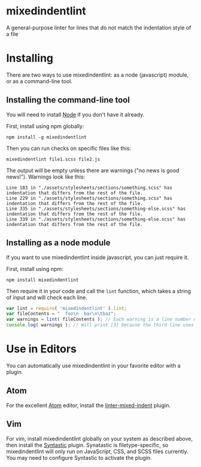 # mixedindentlint
A general-purpose linter for lines that do not match the indentation style of a file

# Installing
There are two ways to use mixedindentlint: as a node (javascript) module, or as a command-line tool.

## Installing the command-line tool
You will need to install [Node](https://nodejs.org/) if you don't have it already.

First, install using npm globally:

```
npm install -g mixedindentlint
```

Then you can run checks on specific files like this:

```
mixedindentlint file1.scss file2.js
```

The output will be empty unless there are warnings ("no news is good news!"). Warnings look like this:

```
Line 183 in "./assets/stylesheets/sections/something.scss" has indentation that differs from the rest of the file.
Line 229 in "./assets/stylesheets/sections/something.scss" has indentation that differs from the rest of the file.
Line 335 in "./assets/stylesheets/sections/something-else.scss" has indentation that differs from the rest of the file.
Line 339 in "./assets/stylesheets/sections/something-else.scss" has indentation that differs from the rest of the file.
```

## Installing as a node module
If you want to use mixedindentlint inside javascript, you can just require it.

First, install using npm:

```
npm install mixedindentlint
```

Then require it in your code and call the `lint` function, which takes a string of input and will check each line.

```javascript
var lint = require( 'mixedindentlint' ).lint;
var fileContents = "  foo\n  bar\n\tbaz";
var warnings = lint( fileContents ); // Each warning is a line number which doesn't match the indentation of the file
console.log( warnings ); // Will print [3] because the third line uses a tab and the other two lines use spaces
```

# Use in Editors

You can automatically use mixedindentlint in your favorite editor with a plugin.

## Atom

For the excellent [Atom](https://atom.io/) editor, install the [linter-mixed-indent](https://github.com/sirbrillig/linter-mixed-indent) plugin.

## Vim

For vim, install mixedindentlint globally on your system as described above, then install the [Syntastic](https://github.com/scrooloose/syntastic/) plugin. Synatastic is filetype-specific, so mixedindentlint will only run on JavaScript, CSS, and SCSS files currently. You may need to configure Syntastic to activate the plugin.
